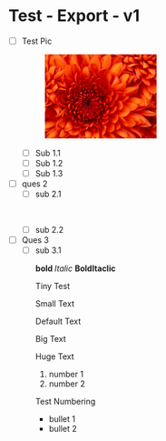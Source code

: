 # Test  - Export - v1

- [ ] Test Pic&nbsp;</p><figure class="image image_resized image-style-align-left" style="width:197px;"><img src="Test  - Export/Images/chrysanthemum_1716358595155.jpg" ></figure>
  - [ ] Sub 1.1
  - [ ] Sub 1.2
  - [ ] Sub 1.3
- [ ] ques 2
  - [ ] sub 2.1</p><p>&nbsp;
  - [ ] sub 2.2
- [ ] Ques 3
  - [ ] sub 3.1</p><p><strong>bold </strong><i>Italic </i><strong>BoldItaclic</strong></p><p><span class="text-tiny">Tiny Test</span></p><p><span class="text-small">Small Text</span></p><p>Default Text</p><p><span class="text-big">Big Text</span></p><p><span class="text-huge">Huge Text</span></p><ol><li>number 1</li><li>number 2</li></ol><p>Test Numbering</p><ul><li>bullet 1</li><li>bullet 2</li></ul>
